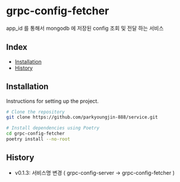 # grpc-config-fetcher

app_id 를 통해서 mongodb 에 저장된 config 조회 및 전달 하는 서비스

## Index

- [Installation](#installation)
- [History](#History)

## Installation

Instructions for setting up the project.

```bash
# Clone the repository
git clone https://github.com/parkyoungjin-888/service.git

# Install dependencies using Poetry
cd grpc-config-fetcher
poetry install --no-root
```

## History
+ v0.1.3: 서비스명 변경 ( grpc-config-server -> grpc-config-fetcher )
